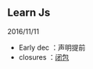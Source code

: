﻿## Learn Js
2016/11/11
- Early dec ：声明提前
- closures ：[闭包](https://developer.mozilla.org/en-US/docs/Web/JavaScript/Closures)
